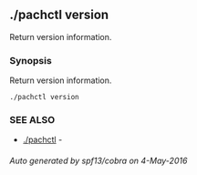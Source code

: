 ## ./pachctl version

Return version information.

### Synopsis


Return version information.

```
./pachctl version
```

### SEE ALSO
* [./pachctl](./pachctl.md)	 - 

###### Auto generated by spf13/cobra on 4-May-2016
